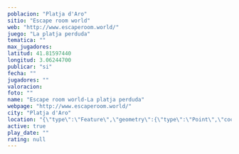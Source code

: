 ```yaml
---
poblacion: "Platja d'Aro"
sitio: "Escape room world"
web: "http://www.escaperoom.world/"
juego: "La platja perduda"
tematica: ""
max_jugadores: 
latitud: 41.81597440
longitud: 3.06244700
publicar: "si"
fecha: ""
jugadores: ""
valoracion: 
foto: ""
name: "Escape room world-La platja perduda"
webpage: "http://www.escaperoom.world/"
city: "Platja d'Aro"
location: "{\"type\":\"Feature\",\"geometry\":{\"type\":\"Point\",\"coordinates\":[3.062447,41.8159744]}}"
active: true
play_date: ""
rating: null
---
```

